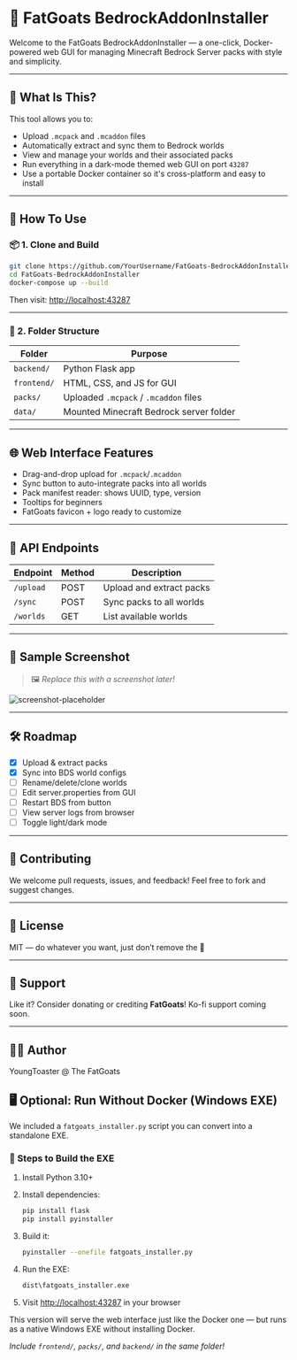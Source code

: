 # 🐐 FatGoats BedrockAddonInstaller

Welcome to the FatGoats BedrockAddonInstaller — a one-click, Docker-powered web GUI for managing Minecraft Bedrock Server packs with style and simplicity.

---

## 🧠 What Is This?

This tool allows you to:

- Upload `.mcpack` and `.mcaddon` files
- Automatically extract and sync them to Bedrock worlds
- View and manage your worlds and their associated packs
- Run everything in a dark-mode themed web GUI on port `43287`
- Use a portable Docker container so it's cross-platform and easy to install

---

## 🚀 How To Use

### 📦 1. Clone and Build

```bash
git clone https://github.com/YourUsername/FatGoats-BedrockAddonInstaller.git
cd FatGoats-BedrockAddonInstaller
docker-compose up --build
```

Then visit: [http://localhost:43287](http://localhost:43287)

---

### 📁 2. Folder Structure

| Folder        | Purpose                                  |
|---------------|-------------------------------------------|
| `backend/`    | Python Flask app                         |
| `frontend/`   | HTML, CSS, and JS for GUI                |
| `packs/`      | Uploaded `.mcpack` / `.mcaddon` files    |
| `data/`       | Mounted Minecraft Bedrock server folder  |

---

## 🌐 Web Interface Features

- Drag-and-drop upload for `.mcpack`/`.mcaddon`
- Sync button to auto-integrate packs into all worlds
- Pack manifest reader: shows UUID, type, version
- Tooltips for beginners
- FatGoats favicon + logo ready to customize

---

## 🔌 API Endpoints

| Endpoint       | Method | Description                    |
|----------------|--------|--------------------------------|
| `/upload`      | POST   | Upload and extract packs       |
| `/sync`        | POST   | Sync packs to all worlds       |
| `/worlds`      | GET    | List available worlds          |

---

## 🧪 Sample Screenshot

> 🖼️ _Replace this with a screenshot later!_

![screenshot-placeholder](https://placehold.co/600x400?text=FatGoats+GUI+Here)

---

## 🛠 Roadmap

- [x] Upload & extract packs
- [x] Sync into BDS world configs
- [ ] Rename/delete/clone worlds
- [ ] Edit server.properties from GUI
- [ ] Restart BDS from button
- [ ] View server logs from browser
- [ ] Toggle light/dark mode

---

## 🤝 Contributing

We welcome pull requests, issues, and feedback! Feel free to fork and suggest changes.

---

## 📜 License

MIT — do whatever you want, just don’t remove the 🐐

---

## 💖 Support

Like it? Consider donating or crediting **FatGoats**! Ko-fi support coming soon.

---

## 🧑‍💻 Author

YoungToaster @ The FatGoats

## 🖥️ Optional: Run Without Docker (Windows EXE)

We included a `fatgoats_installer.py` script you can convert into a standalone EXE.

### 🔨 Steps to Build the EXE

1. Install Python 3.10+
2. Install dependencies:
   ```bash
   pip install flask
   pip install pyinstaller
   ```
3. Build it:
   ```bash
   pyinstaller --onefile fatgoats_installer.py
   ```

4. Run the EXE:
   ```bash
   dist\fatgoats_installer.exe
   ```

5. Visit [http://localhost:43287](http://localhost:43287) in your browser

This version will serve the web interface just like the Docker one — but runs as a native Windows EXE without installing Docker.

_Include `frontend/`, `packs/`, and `backend/` in the same folder!_
